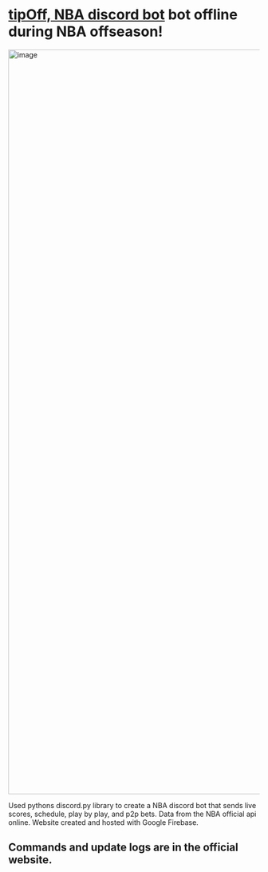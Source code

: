 # [tipOff, NBA discord bot](https://tipoff-8f836.web.app/index.html) bot offline during NBA offseason!
<img width="1492" alt="image" src="https://user-images.githubusercontent.com/67920321/173143743-103ed617-a4d1-4059-ab8d-be679802b95c.png">

Used pythons discord.py library to create a NBA discord bot that sends live scores, schedule, play by play, and p2p bets. Data from the NBA official api online. Website created and hosted with Google Firebase.

## Commands and update logs are in the official website.
